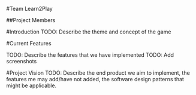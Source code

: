 #Team Learn2Play

##Project Members

#Introduction
TODO: Describe the theme and concept of the game

#Current Features

TODO: Describe the features that we have implemented
TODO: Add screenshots

#Project Vision
TODO: Describe the end product we aim to implement, the features me may add/have not added, the software design patterns that might be applicable. 

